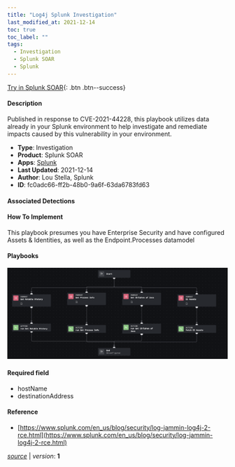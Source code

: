 ```yaml
---
title: "Log4j Splunk Investigation"
last_modified_at: 2021-12-14
toc: true
toc_label: ""
tags:
  - Investigation
  - Splunk SOAR
  - Splunk
---
```


[Try in Splunk SOAR](https://www.splunk.com/en_us/software/splunk-security-orchestration-and-automation.html){: .btn .btn--success}

#### Description

Published in response to CVE-2021-44228, this playbook utilizes data already in your Splunk environment to help investigate and remediate impacts caused by this vulnerability in your environment.

- **Type**: Investigation
- **Product**: Splunk SOAR
- **Apps**: [Splunk](https://splunkbase.splunk.com/apps/#/search/Splunk/product/soar)
- **Last Updated**: 2021-12-14
- **Author**: Lou Stella, Splunk
- **ID**: fc0adc66-ff2b-48b0-9a6f-63da6783fd63

#### Associated Detections


#### How To Implement
This playbook presumes you have Enterprise Security and have configured Assets &amp; Identities, as well as the Endpoint.Processes datamodel

#### Playbooks
![](https://raw.githubusercontent.com/splunk/security_content/develop/playbooks/internal_host_splunk_investigate_log4j.png)

#### Required field
* hostName
* destinationAddress


#### Reference

* [https://www.splunk.com/en_us/blog/security/log-jammin-log4j-2-rce.html](https://www.splunk.com/en_us/blog/security/log-jammin-log4j-2-rce.html)




[*source*](https://github.com/splunk/security_content/tree/develop/playbooks/internal_host_splunk_investigate_log4j.yml) \| *version*: **1**